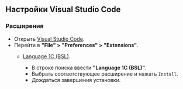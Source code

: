 ## Настройки Visual Studio Code

### Расширения
- Открыть [Visual Studio Code](https://code.visualstudio.com/).
- Перейти в **"File" > "Preferences" > "Extensions"**.
    - [Language 1C (BSL)](https://marketplace.visualstudio.com/items?itemName=1c-syntax.language-1c-bsl).

        - В строке поиска ввести **"Language 1C (BSL)"**.
        - Выбрать соответствующее расширение и нажать `Install`.
        - Дождаться завершения установки.

